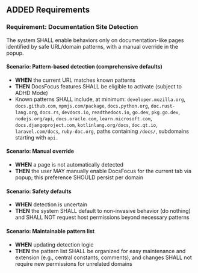 ## ADDED Requirements
### Requirement: Documentation Site Detection
The system SHALL enable behaviors only on documentation-like pages identified by safe URL/domain patterns, with a manual override in the popup.

#### Scenario: Pattern-based detection (comprehensive defaults)
- **WHEN** the current URL matches known patterns
- **THEN** DocsFocus features SHALL be eligible to activate (subject to ADHD Mode)
- Known patterns SHALL include, at minimum: `developer.mozilla.org`, `docs.github.com`, `npmjs.com/package`, `docs.python.org`, `doc.rust-lang.org`, `docs.rs`, `devdocs.io`, `readthedocs.io`, `go.dev`, `pkg.go.dev`, `nodejs.org/api`, `docs.oracle.com`, `learn.microsoft.com`, `docs.djangoproject.com`, `kotlinlang.org/docs`, `doc.qt.io`, `laravel.com/docs`, `ruby-doc.org`, paths containing `/docs/`, subdomains starting with `api.`

#### Scenario: Manual override
- **WHEN** a page is not automatically detected
- **THEN** the user MAY manually enable DocsFocus for the current tab via popup; this preference SHOULD persist per domain

#### Scenario: Safety defaults
- **WHEN** detection is uncertain
- **THEN** the system SHALL default to non-invasive behavior (do nothing) and SHALL NOT request host permissions beyond necessary patterns

#### Scenario: Maintainable pattern list
- **WHEN** updating detection logic
- **THEN** the pattern list SHALL be organized for easy maintenance and extension (e.g., central constants, comments), and changes SHALL not require new permissions for unrelated domains
